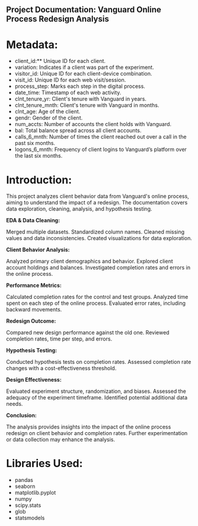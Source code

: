 ## Project Documentation: Vanguard Online Process Redesign Analysis


# Metadata:


- client_id:** Unique ID for each client.
- variation: Indicates if a client was part of the experiment.
- visitor_id: Unique ID for each client-device combination.
- visit_id: Unique ID for each web visit/session.
- process_step: Marks each step in the digital process.
- date_time: Timestamp of each web activity.
- clnt_tenure_yr: Client's tenure with Vanguard in years.
- clnt_tenure_mnth: Client's tenure with Vanguard in months.
- clnt_age: Age of the client.
- gendr: Gender of the client.
- num_accts: Number of accounts the client holds with Vanguard.
- bal: Total balance spread across all client accounts.
- calls_6_mnth: Number of times the client reached out over a call in the past six months.
- logons_6_mnth: Frequency of client logins to Vanguard’s platform over the last six months.


# Introduction:
This project analyzes client behavior data from Vanguard's online process, aiming to understand the impact of a redesign. The documentation covers data exploration, cleaning, analysis, and hypothesis testing.

**EDA & Data Cleaning:**


Merged multiple datasets.
Standardized column names.
Cleaned missing values and data inconsistencies.
Created visualizations for data exploration.

**Client Behavior Analysis:**


Analyzed primary client demographics and behavior.
Explored client account holdings and balances.
Investigated completion rates and errors in the online process.

**Performance Metrics:**


Calculated completion rates for the control and test groups.
Analyzed time spent on each step of the online process.
Evaluated error rates, including backward movements.

**Redesign Outcome:**


Compared new design performance against the old one.
Reviewed completion rates, time per step, and errors.

**Hypothesis Testing:**


Conducted hypothesis tests on completion rates.
Assessed completion rate changes with a cost-effectiveness threshold.

**Design Effectiveness:**


Evaluated experiment structure, randomization, and biases.
Assessed the adequacy of the experiment timeframe.
Identified potential additional data needs.

**Conclusion:**


The analysis provides insights into the impact of the online process redesign on client behavior and completion rates. Further experimentation or data collection may enhance the analysis.

# Libraries Used:
- pandas
- seaborn
- matplotlib.pyplot
- numpy
- scipy.stats
- glob
- statsmodels
